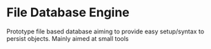 # File Database Engine
Prototype file based database aiming to provide easy setup/syntax to persist objects. Mainly aimed at small tools